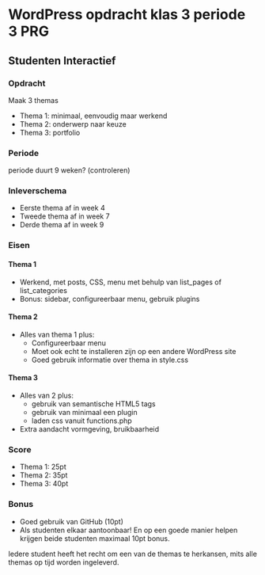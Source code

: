 # WordPress opdracht klas 3 periode 3 PRG

## Studenten Interactief

### Opdracht
Maak 3 themas

- Thema 1: minimaal, eenvoudig maar werkend
- Thema 2: onderwerp naar keuze
- Thema 3: portfolio

### Periode
periode duurt 9 weken? (controleren)

### Inleverschema
- Eerste thema af in week 4
- Tweede thema af in week 7
- Derde thema af in week 9

### Eisen

#### Thema 1
- Werkend, met posts, CSS, menu met behulp van list_pages of list_categories
- Bonus: sidebar, configureerbaar menu, gebruik plugins

#### Thema 2
- Alles van thema 1 plus:
	- Configureerbaar menu
	- Moet ook echt te installeren zijn op een andere WordPress site
	- Goed gebruik informatie over thema in style.css
	
#### Thema 3
- Alles van 2 plus:
	- gebruik van semantische HTML5 tags
	- gebruik van minimaal een plugin
	- laden css vanuit functions.php
- Extra aandacht vormgeving, bruikbaarheid

### Score
- Thema 1: 25pt
- Thema 2: 35pt
- Thema 3: 40pt

### Bonus
- Goed gebruik van GitHub (10pt)
- Als studenten elkaar aantoonbaar! En op een goede manier helpen krijgen beide studenten maximaal 10pt bonus.

Iedere student heeft het recht om een van de themas te herkansen, mits alle themas op tijd worden ingeleverd.

